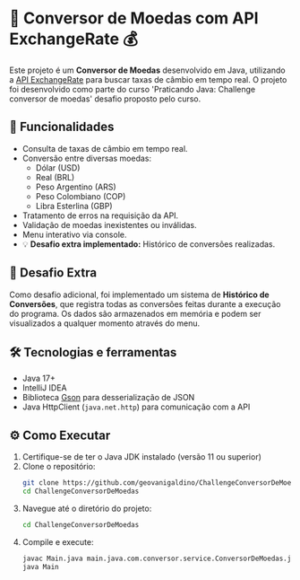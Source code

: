 # 💱 Conversor de Moedas com API ExchangeRate 💰

Este projeto é um **Conversor de Moedas** desenvolvido em Java, utilizando a [API ExchangeRate](https://www.exchangerate-api.com/) para buscar taxas de câmbio em tempo real. O projeto foi desenvolvido como parte do curso 'Praticando Java: Challenge conversor de moedas' desafio proposto pelo curso.

## 🚀 Funcionalidades

- Consulta de taxas de câmbio em tempo real.
- Conversão entre diversas moedas:
  - Dólar (USD)
  - Real (BRL)
  - Peso Argentino (ARS)
  - Peso Colombiano (COP)
  - Libra Esterlina (GBP)
- Tratamento de erros na requisição da API.
- Validação de moedas inexistentes ou inválidas.
- Menu interativo via console.
- 💡 **Desafio extra implementado:** Histórico de conversões realizadas.

## 📌 Desafio Extra

Como desafio adicional, foi implementado um sistema de **Histórico de Conversões**, que registra todas as conversões feitas durante a execução do programa. Os dados são armazenados em memória e podem ser visualizados a qualquer momento através do menu.

## 🛠️ Tecnologias e ferramentas

- Java 17+
- IntelliJ IDEA
- Biblioteca [Gson](https://github.com/google/gson) para desserialização de JSON
- Java HttpClient (`java.net.http`) para comunicação com a API

## ⚙️ Como Executar

1. Certifique-se de ter o Java JDK instalado (versão 11 ou superior)
2. Clone o repositório: 
   ```bash
   git clone https://github.com/geovanigaldino/ChallengeConversorDeMoedas.git
   cd ChallengeConversorDeMoedas
3. Navegue até o diretório do projeto:
   ```bash
   cd ChallengeConversorDeMoedas
4. Compile e execute:
   ```bash
   javac Main.java main.java.com.conversor.service.ConversorDeMoedas.java
   java Main
